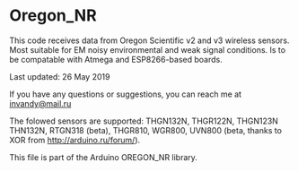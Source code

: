 # Oregon_NR

This code receives data from Oregon Scientific v2 and v3 wireless sensors.
Most suitable for EM noisy environmental and weak signal conditions. 
 Is to be compatable with Atmega and ESP8266-based boards.

Last updated: 26 May 2019

If you have any questions or suggestions, you can reach me at invandy@mail.ru

The folowed sensors are supported:
THGN132N, THGR122N, THGN123N
THN132N,
RTGN318 (beta),
THGR810,
WGR800,	
UVN800	(beta, thanks to XOR from http://arduino.ru/forum/).

This file is part of the Arduino OREGON_NR library.